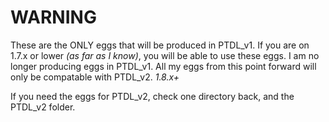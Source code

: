 # WARNING
These are the ONLY eggs that will be produced in PTDL_v1. If you are on 1.7.x or lower *(as far as I know)*, you will be able to use these eggs. I am no longer producing eggs in PTDL_v1. All my eggs from this point forward will only be compatable with PTDL_v2. *1.8.x+*

If you need the eggs for PTDL_v2, check one directory back, and the PTDL_v2 folder.